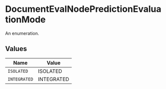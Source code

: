 # DocumentEvalNodePredictionEvaluationMode

An enumeration.


## Values

| Name         | Value        |
| ------------ | ------------ |
| `ISOLATED`   | ISOLATED     |
| `INTEGRATED` | INTEGRATED   |